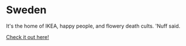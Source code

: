 # Sweden

It's the home of IKEA, happy people, and flowery death cults. 'Nuff said.

[Check it out here!](https://en.wikivoyage.org/wiki/Sweden)